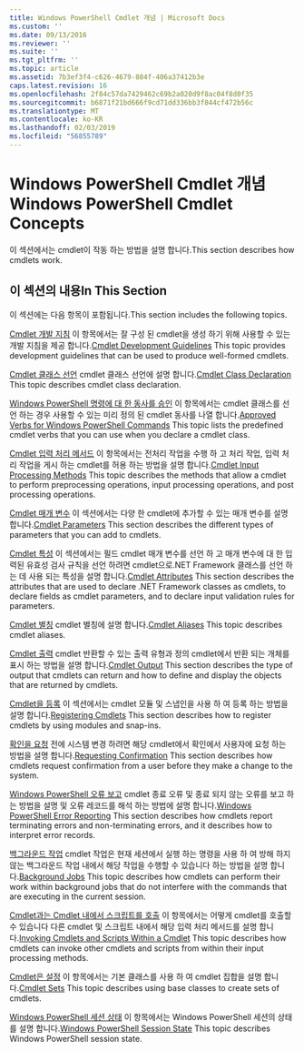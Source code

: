 ```yaml
---
title: Windows PowerShell Cmdlet 개념 | Microsoft Docs
ms.custom: ''
ms.date: 09/13/2016
ms.reviewer: ''
ms.suite: ''
ms.tgt_pltfrm: ''
ms.topic: article
ms.assetid: 7b3ef3f4-c626-4679-884f-406a37412b3e
caps.latest.revision: 16
ms.openlocfilehash: 2f84c57da7429462c69b2a020d9f8ac04f8d0f35
ms.sourcegitcommit: b6871f21bd666f9cd71dd336bb3f844cf472b56c
ms.translationtype: MT
ms.contentlocale: ko-KR
ms.lasthandoff: 02/03/2019
ms.locfileid: "56855789"
---
```

# <a name="windows-powershell-cmdlet-concepts"></a><span data-ttu-id="a8361-102">Windows PowerShell Cmdlet 개념</span><span class="sxs-lookup"><span data-stu-id="a8361-102">Windows PowerShell Cmdlet Concepts</span></span>

<span data-ttu-id="a8361-103">이 섹션에서는 cmdlet이 작동 하는 방법을 설명 합니다.</span><span class="sxs-lookup"><span data-stu-id="a8361-103">This section describes how cmdlets work.</span></span>

## <a name="in-this-section"></a><span data-ttu-id="a8361-104">이 섹션의 내용</span><span class="sxs-lookup"><span data-stu-id="a8361-104">In This Section</span></span>

<span data-ttu-id="a8361-105">이 섹션에는 다음 항목이 포함됩니다.</span><span class="sxs-lookup"><span data-stu-id="a8361-105">This section includes the following topics.</span></span>

<span data-ttu-id="a8361-106">[Cmdlet 개발 지침](./cmdlet-development-guidelines.md) 이 항목에서는 잘 구성 된 cmdlet을 생성 하기 위해 사용할 수 있는 개발 지침을 제공 합니다.</span><span class="sxs-lookup"><span data-stu-id="a8361-106">[Cmdlet Development Guidelines](./cmdlet-development-guidelines.md) This topic provides development guidelines that can be used to produce well-formed cmdlets.</span></span>

<span data-ttu-id="a8361-107">[Cmdlet 클래스 선언](./cmdlet-class-declaration.md) cmdlet 클래스 선언에 설명 합니다.</span><span class="sxs-lookup"><span data-stu-id="a8361-107">[Cmdlet Class Declaration](./cmdlet-class-declaration.md) This topic describes cmdlet class declaration.</span></span>

<span data-ttu-id="a8361-108">[Windows PowerShell 명령에 대 한 동사를 승인](./approved-verbs-for-windows-powershell-commands.md) 이 항목에서는 cmdlet 클래스를 선언 하는 경우 사용할 수 있는 미리 정의 된 cmdlet 동사를 나열 합니다.</span><span class="sxs-lookup"><span data-stu-id="a8361-108">[Approved Verbs for Windows PowerShell Commands](./approved-verbs-for-windows-powershell-commands.md) This topic lists the predefined cmdlet verbs that you can use when you declare a cmdlet class.</span></span>

<span data-ttu-id="a8361-109">[Cmdlet 입력 처리 메서드](./cmdlet-input-processing-methods.md) 이 항목에서는 전처리 작업을 수행 하 고 처리 작업, 입력 처리 작업을 게시 하는 cmdlet를 허용 하는 방법을 설명 합니다.</span><span class="sxs-lookup"><span data-stu-id="a8361-109">[Cmdlet Input Processing Methods](./cmdlet-input-processing-methods.md) This topic describes the methods that allow a cmdlet to perform preprocessing operations, input processing operations, and post processing operations.</span></span>

<span data-ttu-id="a8361-110">[Cmdlet 매개 변수](./cmdlet-parameters.md) 이 섹션에서는 다양 한 cmdlet에 추가할 수 있는 매개 변수를 설명 합니다.</span><span class="sxs-lookup"><span data-stu-id="a8361-110">[Cmdlet Parameters](./cmdlet-parameters.md) This section describes the different types of parameters that you can add to cmdlets.</span></span>

<span data-ttu-id="a8361-111">[Cmdlet 특성](./cmdlet-attributes.md) 이 섹션에서는 필드 cmdlet 매개 변수를 선언 하 고 매개 변수에 대 한 입력된 유효성 검사 규칙을 선언 하려면 cmdlet으로.NET Framework 클래스를 선언 하는 데 사용 되는 특성을 설명 합니다.</span><span class="sxs-lookup"><span data-stu-id="a8361-111">[Cmdlet Attributes](./cmdlet-attributes.md) This section describes the attributes that are used to declare .NET Framework classes as cmdlets, to declare fields as cmdlet parameters, and to declare input validation rules for parameters.</span></span>

<span data-ttu-id="a8361-112">[Cmdlet 별칭](./cmdlet-aliases.md) cmdlet 별칭에 설명 합니다.</span><span class="sxs-lookup"><span data-stu-id="a8361-112">[Cmdlet Aliases](./cmdlet-aliases.md) This topic describes cmdlet aliases.</span></span>

<span data-ttu-id="a8361-113">[Cmdlet 출력](./cmdlet-output.md) cmdlet 반환할 수 있는 출력 유형과 정의 cmdlet에서 반환 되는 개체를 표시 하는 방법을 설명 합니다.</span><span class="sxs-lookup"><span data-stu-id="a8361-113">[Cmdlet Output](./cmdlet-output.md) This section describes the type of output that cmdlets can return and how to define and display the objects that are returned by cmdlets.</span></span>

<span data-ttu-id="a8361-114">[Cmdlet을 등록](./modules-and-snap-ins.md) 이 섹션에서는 cmdlet 모듈 및 스냅인을 사용 하 여 등록 하는 방법을 설명 합니다.</span><span class="sxs-lookup"><span data-stu-id="a8361-114">[Registering Cmdlets](./modules-and-snap-ins.md) This section describes how to register cmdlets by using modules and snap-ins.</span></span>

<span data-ttu-id="a8361-115">[확인을 요청](./requesting-confirmation-from-cmdlets.md) 전에 시스템 변경 하려면 해당 cmdlet에서 확인에서 사용자에 요청 하는 방법을 설명 합니다.</span><span class="sxs-lookup"><span data-stu-id="a8361-115">[Requesting Confirmation](./requesting-confirmation-from-cmdlets.md) This section describes how cmdlets request confirmation from a user before they make a change to the system.</span></span>

<span data-ttu-id="a8361-116">[Windows PowerShell 오류 보고](./error-reporting-concepts.md) cmdlet 종료 오류 및 종료 되지 않는 오류를 보고 하는 방법을 설명 및 오류 레코드를 해석 하는 방법에 설명 합니다.</span><span class="sxs-lookup"><span data-stu-id="a8361-116">[Windows PowerShell Error Reporting](./error-reporting-concepts.md) This section describes how cmdlets report terminating errors and non-terminating errors, and it describes how to interpret error records.</span></span>

<span data-ttu-id="a8361-117">[백그라운드 작업](./background-jobs.md) cmdlet 작업은 현재 세션에서 실행 하는 명령을 사용 하 여 방해 하지 않는 백그라운드 작업 내에서 해당 작업을 수행할 수 있습니다 하는 방법을 설명 합니다.</span><span class="sxs-lookup"><span data-stu-id="a8361-117">[Background Jobs](./background-jobs.md) This topic describes how cmdlets can perform their work within background jobs that do not interfere with the commands that are executing in the current session.</span></span>

<span data-ttu-id="a8361-118">[Cmdlet과는 Cmdlet 내에서 스크립트를 호출](./invoking-cmdlets-and-scripts-within-a-cmdlet.md) 이 항목에서는 어떻게 cmdlet를 호출할 수 있습니다 다른 cmdlet 및 스크립트 내에서 해당 입력 처리 메서드를 설명 합니다.</span><span class="sxs-lookup"><span data-stu-id="a8361-118">[Invoking Cmdlets and Scripts Within a Cmdlet](./invoking-cmdlets-and-scripts-within-a-cmdlet.md) This topic describes how cmdlets can invoke other cmdlets and scripts from within their input processing methods.</span></span>

<span data-ttu-id="a8361-119">[Cmdlet은 설정](./cmdlet-sets.md) 이 항목에서는 기본 클래스를 사용 하 여 cmdlet 집합을 설명 합니다.</span><span class="sxs-lookup"><span data-stu-id="a8361-119">[Cmdlet Sets](./cmdlet-sets.md) This topic describes using base classes to create sets of cmdlets.</span></span>

<span data-ttu-id="a8361-120">[Windows PowerShell 세션 상태](./windows-powershell-session-state.md) 이 항목에서는 Windows PowerShell 세션의 상태를 설명 합니다.</span><span class="sxs-lookup"><span data-stu-id="a8361-120">[Windows PowerShell Session State](./windows-powershell-session-state.md) This topic describes Windows PowerShell session state.</span></span>
